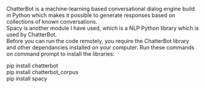  ChatterBot is a machine-learning based conversational dialog engine build in Python which makes it possible to generate responses based on collections of known conversations.<br/>
Spacy is another module I have used, which is a NLP Python library which is used by ChatterBot.<br/>
Before you can run the code remotely, you require the ChatterBot library and other dependancies installed on your computer. Run these commands on command prompt to install the libraries:

 pip install chatterbot <br/>
 pip install chatterbot_corpus <br/>
 pip install spacy
  
